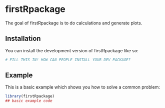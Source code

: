 
# firstRpackage

<!-- badges: start -->
<!-- badges: end -->

The goal of firstRpackage is to do calculations and generate plots. 

## Installation

You can install the development version of firstRpackage like so:

``` r
# FILL THIS IN! HOW CAN PEOPLE INSTALL YOUR DEV PACKAGE?
```

## Example

This is a basic example which shows you how to solve a common problem:

``` r
library(firstRpackage)
## basic example code
```


